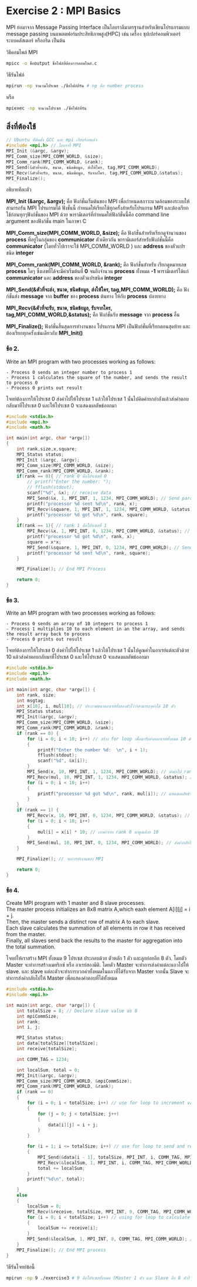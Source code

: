 # Exercise 2 : MPI Basics

MPI ย่อมาจาก Message Passing Interface เป็นไลบราลีมาตรฐานสำหรับเขียนโปรแกรมแบบ message passing บนแพลตฟอร์มประสิทธิภาพสูง(HPC) เช่น เครื่อง ซุปเปอร์คอมพิวเตอร์  ระบบคลัสเตอร์ หรือกริด เป็นต้น

วิธีคอมไพล์ MPI

```bash
mpicc -o ชื่อoutput ชื่อไฟล์ที่ต้องการคอมไพล์.c
```

วิธีรันไฟล์
```bash
mpirun -np จำนวนโปรเซส ./ชื่อไฟล์ที่รัน # np คือ number process
```
หรือ
```bash
mpiexec -np จำนวนโปรเซส ./ชื่อไฟล์ที่รัน
```



## สิ่งที่ต้องใช้ 
```C
// Ubuntu ที่ติดตั้ง GCC และ mpi เรียบร้อยแล้ว
#include <mpi.h> // ไลบรารี่ MPI
MPI_Init (&argc, &argv);
MPI_Comm_size(MPI_COMM_WORLD, &size);
MPI_Comm_rank(MPI_COMM_WORLD, &rank);
MPI_Send(&ตัวที่จะส่ง, ขนาด, ชนิดข้อมูล, ส่งให้ใคร, tag,MPI_COMM_WORLD); 
MPI_Recv(&ตัวที่จะรับ, ขนาด, ชนิดข้อมูล, รับจากใคร, tag,MPI_COMM_WORLD,&status);
MPI_Finalize();
```

อธิบายทีละตัว

**MPI_Init (&argc, &argv);** คือ ฟังก์ชั่นเริ่มต้นของ MPI  เพื่อกำหนดสภาวะแวดล้อมของระบบให้สามารถรัน MPI โปรแกรมได้ ฟังชั่นนี้ กำหนดให้เรียกใช้ทุกครั้งสำหรับโปรแกรม MPI และต้องเรียกใช้ก่อนทุกๆฟังก์ชั่นของ MPI ด้วย  พารามิเตอร์ที่กำหนดให้ฟังก์ชั่นนี้คือ command line argument ของฟังก์ชั่น main ในภาษา C 

**MPI_Comm_size(MPI_COMM_WORLD, &size);** คือ ฟังก์ชั่นสำหรับเรียกดูจำนวนของ **process** ที่อยู่ในกลุ่มของ **communicator** ตัวเดียวกัน พารามิเตอร์สำหรับฟังก์ชั่นนี้คือ **communicator** (โดยทั่วไปเราจะใช้ MPI_COMM_WORLD ) และ **address** ของตัวแปรชนิด **integer**

**MPI_Comm_rank(MPI_COMM_WORLD, &rank);** คือ ฟังก์ชั่นสำหรับ เรียกดูหมายเลข **process** ใดๆ  ซึ่งเลขที่ได้จะมีค่าเริ่มต้นที่ **0** จนถึงจำนวน **process** ทั้งหมด **-1**
พารามิเตอร์ได้แก่ **communicator** และ **address** ของตัวแปรชนิด **integer**

**MPI_Send(&ตัวที่จะส่ง, ขนาด, ชนิดข้อมูล, ส่งให้ใคร, tag,MPI_COMM_WORLD);** คือ ฟังก์ชั่นส่ง **message** จาก **buffer**  ของ **process** ต้นทาง ให้กับ **process** ปลายทาง 

**MPI_Recv(&ตัวที่จะรับ, ขนาด, ชนิดข้อมูล, รับจากใคร, tag,MPI_COMM_WORLD,&status);** คือ ฟังก์ชั่นรับ **message** จาก **process** อื่น

**MPI_Finalize();** ฟังก์ชั่นสิ้นสุดการทำงานของ โปรแกรม MPI เป็นฟังก์ชั่นที่เรียกตอนสุดท้าย และต้องเรียกทุกครั้งเช่นเดียวกับ **MPI_Init()**

### ข้อ 2.

Write an MPI program with two processes working as follows:

    - Process 0 sends an integer number to process 1
    - Process 1 calculates the square of the number, and sends the result to process 0
    - Process 0 prints out result

โจทย์ต้องการให้โปรเซส 0 ส่งค่าไปให้โปรเซส 1 แล้วให้โปรเซส 1 นั้นไปคิดค่ายกกำลังแล้วส่งคำตอบกลับมาที่โปรเซส 0 และให้โปรเซส 0 จะแสดงผลลัพธ์ออกมา

```C
#include <stdio.h>
#include <mpi.h>
#include <math.h>

int main(int argc, char *argv[])
{
    int rank,size,x,square;
    MPI_Status status;
    MPI_Init (&argc, &argv);
    MPI_Comm_size(MPI_COMM_WORLD, &size);
    MPI_Comm_rank(MPI_COMM_WORLD, &rank);
    if(rank == 0){ // rank 0 คือโปรเซสที่ 0
        // printf("Enter the number: ");
        // fflush(stdout);
        scanf("%d", &x); // receive data
        MPI_Send(&x, 1, MPI_INT, 1, 1234, MPI_COMM_WORLD); // Send parameter 
        printf("processor %d sent %d\n", rank, x);
        MPI_Recv(&square, 1, MPI_INT, 1, 1234, MPI_COMM_WORLD, &status); // Like math pow
        printf("processor %d got %d\n", rank, square);
    }
    if(rank == 1){ // rank 1 คือโปรเซสที่ 1
        MPI_Recv(&x, 1, MPI_INT, 0, 1234, MPI_COMM_WORLD, &status); // Receive parameter value
        printf("processor %d got %d\n", rank, x);
        square = x*x;
        MPI_Send(&square, 1, MPI_INT, 0, 1234, MPI_COMM_WORLD); // Send Parameter back
        printf("processor %d sent %d\n", rank, square);
    }

    MPI_Finalize(); // End MPI Process

    return 0;
}
```

### ข้อ 3.

Write an MPI program with two processes working as follows:<br>

    - Process 0 sends an array of 10 integers to process 1
    - Process 1 multiplies 10 to each element in an the array, and sends the result array back to process
    - Process 0 prints out result

โจทย์ต้องการให้โปรเซส 0 ส่งค่าไปให้โปรเซส 1 แล้วให้โปรเซส 1 นั้นไปคูณค่าในอาเรย์แต่ละตัวด้วย 10 แล้วส่งคำตอบกลับมาที่โปรเซส 0 และให้โปรเซส 0 จะแสดงผลลัพธ์ออกมา

```C
#include <stdio.h>
#include <mpi.h>
#include <math.h>

int main(int argc, char *argv[]) {
    int rank, size;
    int msgtag;
    int x[10], i, mul[10]; // ประกาศขนาดอาเรย์ทั้งสองตัวไว้ว่าสามารถจุค่าได้ 10 ตัว
    MPI_Status status;
    MPI_Init(&argc, &argv);
    MPI_Comm_size(MPI_COMM_WORLD, &size);
    MPI_Comm_rank(MPI_COMM_WORLD, &rank);
    if (rank == 0) {
        for (i = 0; i < 10; i++) // สร้าง for loop เพื่อมารับค่าลงอาเรย์ทั้งหมด 10 ตัว
        {
            printf("Enter the number %d:  \n", i + 1);
            fflush(stdout);
            scanf("%d", &x[i]);
        }
        MPI_Send(x, 10, MPI_INT, 1, 1234, MPI_COMM_WORLD); // ส่งค่าไป rank 1
        MPI_Recv(mul, 10, MPI_INT, 1, 1234, MPI_COMM_WORLD, &status); // รับค่าจาก rank 1
        for (i = 0; i < 10; i++)
        {
            printf("processor %d got %d\n", rank, mul[i]); // แสดงผลลัพธ์จากการส่งข้อมูลจาก rank 1 ไปยัง rank 0
        }
    }
    if (rank == 1) {
        MPI_Recv(x, 10, MPI_INT, 0, 1234, MPI_COMM_WORLD, &status); // รับค่าจาก rank 0
        for (i = 0; i < 10; i++) 
        {
            mul[i] = x[i] * 10; // เอาค่าจาก rank 0 มาคูณด้วย 10
        }
        MPI_Send(mul, 10, MPI_INT, 0, 1234, MPI_COMM_WORLD); // ส่งค่ากลับไปหา rank 0
    }

    MPI_Finalize(); // จบการทำงานของ MPI

    return 0;
}
```


### ข้อ 4.

Create MPI program with 1 master and 8 slave processes.<br>
The master process initializes an 8x8 matrix A,which eaxh element A[i][j] = i + j.<br> Then, the master sends a distinct row of matrix A to each slave.<br> Each slave calculates the summation of all elements in row it has received from the master.<br> Finally, all slaves send back the results to the master for aggregation into the total summation.<br>

โจทย์ให้เราสร้าง MPI ทั้งหมด 9 โปรเซส ประกอบด้วย ตัวหลัก 1 ตัว และลูกย่อยอีก 8 ตัว. โดยตัว Master จะทำการสร้างเมทริกซ์ หรือ อาเรย์สองมิติ. โดยตัว Master จะทำการส่งค่าแต่ละแถวไปให้ slave. และ slave แต่ละตัวจะทำการบวกค่าทั้งหมดในแถวที่ได้รับจาก Master จากนั้น Slave จะทำการส่งค่ากลับไปให้ Master เพื่อแสดงคำตอบที่ได้ทั้งหมด

```C
#include <stdio.h>
#include <mpi.h>

int main(int argc, char *argv[]) {
    int totalSize = 8; // Declare slave value as 8
    int mpiCommSize;
    int rank; 
    int i, j;

    MPI_Status status;
    int data[totalSize][totalSize];
    int receive[totalSize];

    int COMM_TAG = 1234;

    int localSum, total = 0;
    MPI_Init(&argc, &argv);
    MPI_Comm_size(MPI_COMM_WORLD, &mpiCommSize);
    MPI_Comm_rank(MPI_COMM_WORLD, &rank);
    if (rank == 0) 
    {
        for (i = 0; i < totalSize; i++) // use for loop to increment value from 0 to 8 (7 elements)
        {
            for (j = 0; j < totalSize; j++) 
            {
                data[i][j] = i + j;
            }
        }

        for (i = 1; i <= totalSize; i++) // use for loop to send and receive value to each slave
        {
            MPI_Send(&data[i - 1], totalSize, MPI_INT, i, COMM_TAG, MPI_COMM_WORLD);
            MPI_Recv(&localSum, 1, MPI_INT, i, COMM_TAG, MPI_COMM_WORLD, &status);
            total += localSum;
        }
        printf("%d\n", total);

    } 
    else 
    {
        localSum = 0;
        MPI_Recv(&receive, totalSize, MPI_INT, 0, COMM_TAG, MPI_COMM_WORLD, &status); // Receive value from each slave
        for (i = 0; i < totalSize; i++) // using for loop to calculate total value from each value
        {
            localSum += receive[i];
        }
        MPI_Send(&localSum, 1, MPI_INT, 0, COMM_TAG, MPI_COMM_WORLD); // send value to each slave
    }
    MPI_Finalize(); // End MPI process
}
```


วิธีรันโจทย์ข้อนี้

```bash
mpirun -np 9 ./exercise3 # 9 คือโปรเซสทั้งหมด (Master 1 ตัว และ Slave อีก 8 ตัว)
```
